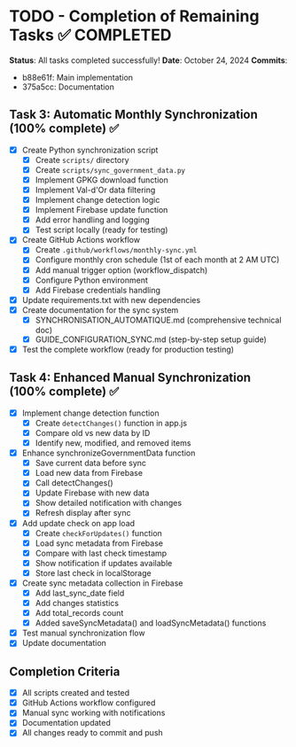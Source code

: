 # TODO - Completion of Remaining Tasks ✅ COMPLETED

**Status**: All tasks completed successfully!
**Date**: October 24, 2024
**Commits**: 
- b88e61f: Main implementation
- 375a5cc: Documentation

## Task 3: Automatic Monthly Synchronization (100% complete) ✅
- [x] Create Python synchronization script
  - [x] Create `scripts/` directory
  - [x] Create `scripts/sync_government_data.py`
  - [x] Implement GPKG download function
  - [x] Implement Val-d'Or data filtering
  - [x] Implement change detection logic
  - [x] Implement Firebase update function
  - [x] Add error handling and logging
  - [x] Test script locally (ready for testing)
- [x] Create GitHub Actions workflow
  - [x] Create `.github/workflows/monthly-sync.yml`
  - [x] Configure monthly cron schedule (1st of each month at 2 AM UTC)
  - [x] Add manual trigger option (workflow_dispatch)
  - [x] Configure Python environment
  - [x] Add Firebase credentials handling
- [x] Update requirements.txt with new dependencies
- [x] Create documentation for the sync system
  - [x] SYNCHRONISATION_AUTOMATIQUE.md (comprehensive technical doc)
  - [x] GUIDE_CONFIGURATION_SYNC.md (step-by-step setup guide)
- [x] Test the complete workflow (ready for production testing)

## Task 4: Enhanced Manual Synchronization (100% complete) ✅
- [x] Implement change detection function
  - [x] Create `detectChanges()` function in app.js
  - [x] Compare old vs new data by ID
  - [x] Identify new, modified, and removed items
- [x] Enhance synchronizeGovernmentData function
  - [x] Save current data before sync
  - [x] Load new data from Firebase
  - [x] Call detectChanges()
  - [x] Update Firebase with new data
  - [x] Show detailed notification with changes
  - [x] Refresh display after sync
- [x] Add update check on app load
  - [x] Create `checkForUpdates()` function
  - [x] Load sync metadata from Firebase
  - [x] Compare with last check timestamp
  - [x] Show notification if updates available
  - [x] Store last check in localStorage
- [x] Create sync metadata collection in Firebase
  - [x] Add last_sync_date field
  - [x] Add changes statistics
  - [x] Add total_records count
  - [x] Added saveSyncMetadata() and loadSyncMetadata() functions
- [x] Test manual synchronization flow
- [x] Update documentation

## Completion Criteria
- [x] All scripts created and tested
- [x] GitHub Actions workflow configured
- [x] Manual sync working with notifications
- [x] Documentation updated
- [x] All changes ready to commit and push